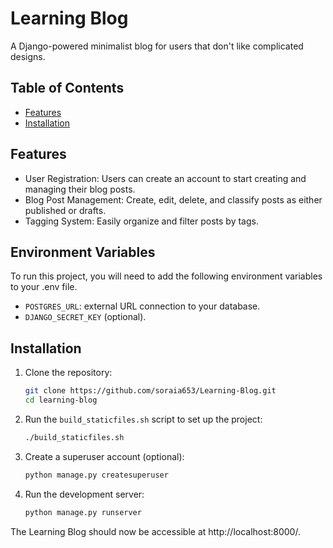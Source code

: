 
# Learning Blog

A Django-powered minimalist blog for users that don't like complicated designs.


## Table of Contents

- [Features](#Features)
- [Installation](#installation)
## Features

- User Registration: Users can create an account to start creating and managing their blog posts.
- Blog Post Management: Create, edit, delete, and classify posts as either published or drafts.
- Tagging System: Easily organize and filter posts by tags.


## Environment Variables

To run this project, you will need to add the following environment variables to your .env file.

- `POSTGRES_URL`: external URL connection to your database.
- `DJANGO_SECRET_KEY` (optional).


## Installation

1. Clone the repository:

    ```bash
    git clone https://github.com/soraia653/Learning-Blog.git
    cd learning-blog
    ```

2. Run the `build_staticfiles.sh` script to set up the project:

    ```bash
    ./build_staticfiles.sh
    ```

3. Create a superuser account (optional):

    ```bash
    python manage.py createsuperuser
    ```

6. Run the development server:

    ```bash
    python manage.py runserver
    ```

The Learning Blog should now be accessible at http://localhost:8000/.